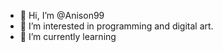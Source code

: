 - 👋 Hi, I’m @Anison99
- 👀 I’m interested in programming and digital art.
- 🌱 I’m currently learning


